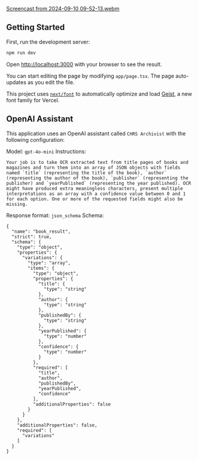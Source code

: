[Screencast from 2024-09-10 09-52-13.webm](https://github.com/user-attachments/assets/ba5160db-5f9a-4477-b3ef-b5a405aa36aa)

## Getting Started

First, run the development server:

```bash
npm run dev
```

Open [http://localhost:3000](http://localhost:3000) with your browser to see the result.

You can start editing the page by modifying `app/page.tsx`. The page auto-updates as you edit the file.

This project uses [`next/font`](https://nextjs.org/docs/app/building-your-application/optimizing/fonts) to automatically optimize and load [Geist](https://vercel.com/font), a new font family for Vercel.

## OpenAI Assistant

This application uses an OpenAI assistant called `CHRS Archivist` with the following configuration:

Model: `gpt-4o-mini`
Instructions:
```
Your job is to take OCR extracted text from title pages of books and magazines and turn them into an array of JSON objects with fields named `title` (representing the title of the book), `author` (representing the author of the book), `publisher` (representing the publisher) and `yearPublished` (representing the year published). OCR might have produced extra meaningless characters, present multiple interpretations as an array with a confidence value between 0 and 1 for each option. One or more of the requested fields might also be missing.
```
Response format: `json_schema`
Schema:
```
{
  "name": "book_result",
  "strict": true,
  "schema": {
    "type": "object",
    "properties": {
      "variations": {
        "type": "array",
        "items": {
          "type": "object",
          "properties": {
            "title": {
              "type": "string"
            },
            "author": {
              "type": "string"
            },
            "publishedBy": {
              "type": "string"
            },
            "yearPublished": {
              "type": "number"
            },
            "confidence": {
              "type": "number"
            }
          },
          "required": [
            "title",
            "author",
            "publishedBy",
            "yearPublished",
            "confidence"
          ],
          "additionalProperties": false
        }
      }
    },
    "additionalProperties": false,
    "required": [
      "variations"
    ]
  }
}
```
